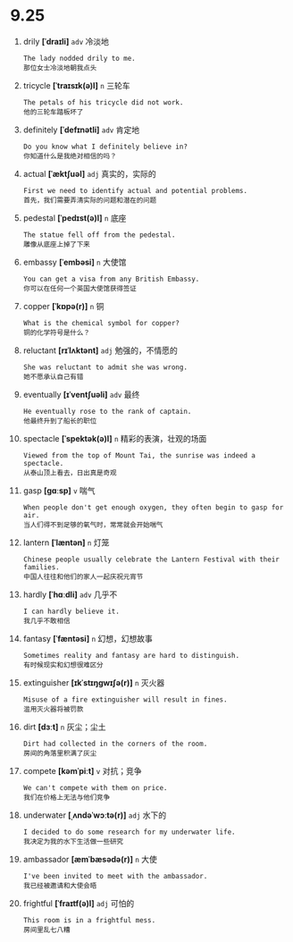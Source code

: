 # 9.25

1. drily **[ˈdraɪli]** `adv` 冷淡地

   ```
   The lady nodded drily to me.
   那位女士冷淡地朝我点头
   ```

2. tricycle **[ˈtraɪsɪk(ə)l]** `n` 三轮车

   ```
   The petals of his tricycle did not work.
   他的三轮车踏板坏了
   ```

3. definitely **[ˈdefɪnətli]** `adv` 肯定地

   ```
   Do you know what I definitely believe in?
   你知道什么是我绝对相信的吗？
   ```

4. actual **[ˈæktʃuəl]** `adj` 真实的，实际的

   ```
   First we need to identify actual and potential problems.
   首先，我们需要弄清实际的问题和潜在的问题
   ```

5. pedestal **[ˈpedɪst(ə)l]** `n` 底座

   ```
   The statue fell off from the pedestal.
   雕像从底座上掉了下来
   ```

6. embassy **[ˈembəsi]** `n` 大使馆

   ```
   You can get a visa from any British Embassy.
   你可以在任何一个英国大使馆获得签证
   ```

7. copper **[ˈkɒpə(r)]** `n` 铜

   ```
   What is the chemical symbol for copper?
   铜的化学符号是什么？
   ```

8. reluctant **[rɪˈlʌktənt]** `adj` 勉强的，不情愿的

   ```
   She was reluctant to admit she was wrong.
   她不愿承认自己有错
   ```

9. eventually **[ɪˈventʃuəli]** `adv` 最终

   ```
   He eventually rose to the rank of captain.
   他最终升到了船长的职位
   ```

10. spectacle **[ˈspektək(ə)l]** `n` 精彩的表演，壮观的场面

    ```
    Viewed from the top of Mount Tai, the sunrise was indeed a spectacle.
    从泰山顶上看去，日出真是奇观
    ```

11. gasp **[ɡɑːsp]** `v` 喘气

    ```
    When people don't get enough oxygen, they often begin to gasp for air.
    当人们得不到足够的氧气时，常常就会开始喘气
    ```

12. lantern **[ˈlæntən]** `n` 灯笼

    ```
    Chinese people usually celebrate the Lantern Festival with their families.
    中国人往往和他们的家人一起庆祝元宵节
    ```

13. hardly **[ˈhɑːdli]** `adv` 几乎不

    ```
    I can hardly believe it.
    我几乎不敢相信
    ```

14. fantasy **[ˈfæntəsi]** `n` 幻想，幻想故事

    ```
    Sometimes reality and fantasy are hard to distinguish.
    有时候现实和幻想很难区分
    ```

15. extinguisher **[ɪkˈstɪŋɡwɪʃə(r)]** `n` 灭火器

    ```
    Misuse of a fire extinguisher will result in fines.
    滥用灭火器将被罚款
    ```

16. dirt **[dɜːt]** `n` 灰尘；尘土

    ```
    Dirt had collected in the corners of the room.
    房间的角落里积满了灰尘
    ```

17. compete **[kəmˈpiːt]** `v` 对抗；竞争

    ```
    We can't compete with them on price.
    我们在价格上无法与他们竞争
    ```

18. underwater **[ˌʌndəˈwɔːtə(r)]** `adj` 水下的

    ```
    I decided to do some research for my underwater life.
    我决定为我的水下生活做一些研究
    ```

19. ambassador **[æmˈbæsədə(r)]** `n` 大使

    ```
    I've been invited to meet with the ambassador.
    我已经被邀请和大使会晤
    ```

20. frightful **[ˈfraɪtf(ə)l]** `adj` 可怕的
    ```
    This room is in a frightful mess.
    房间里乱七八糟
    ```

